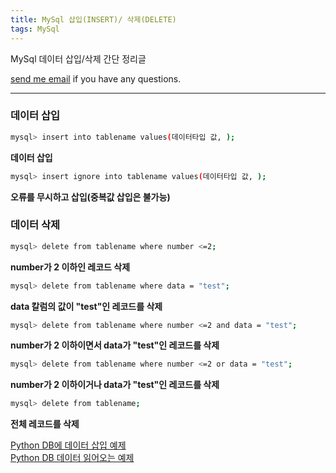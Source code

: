 ```yaml
---
title: MySql 삽입(INSERT)/ 삭제(DELETE)
tags: MySql
---
```


MySql 데이터 삽입/삭제 간단 정리글   

[send me email](mailto:jewel7492@gmail.com) if you have any questions.

<!--more-->

---

### 데이터 삽입  

```bash
mysql> insert into tablename values(데이터타입 값, );
```
**데이터 삽입**  

```bash
mysql> insert ignore into tablename values(데이터타입 값, );
```
**오류를 무시하고 삽입(중복값 삽입은 불가능)**  

### 데이터 삭제  

```bash
mysql> delete from tablename where number <=2;
```
**number가 2 이하인 레코드 삭제**   

```bash
mysql> delete from tablename where data = "test";
```
**data 칼럼의 값이 "test"인 레코드를 삭제**  

```bash
mysql> delete from tablename where number <=2 and data = "test";
```
**number가 2 이하이면서 data가 "test"인 레코드를 삭제**  

```bash
mysql> delete from tablename where number <=2 or data = "test";
```
**number가 2 이하이거나 data가 "test"인 레코드를 삭제**  

```bash
mysql> delete from tablename;
```
**전체 레코드를 삭제**  

[Python DB에 데이터 삽입 예제](https://limjunho.github.io/2020/08/26/MySql_insert_example.html)  
[Python DB 데이터 읽어오는 예제](https://limjunho.github.io/2020/08/26/MySql_Select_example.html)  